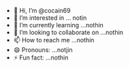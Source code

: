 - 👋 Hi, I’m @cocain69
- 👀 I’m interested in ... notin
- 🌱 I’m currently learning ...nothin
- 💞️ I’m looking to collaborate on ...nothin
- 📫 How to reach me ...nothin
- 😄 Pronouns: ...notjin
- ⚡ Fun fact: ...nothin

<!---
cocain69/cocain69 is a ✨ special ✨ repository because its `README.md` (this file) appears on your GitHub profile.
You can click the Preview link to take a look at your changes.
--->
